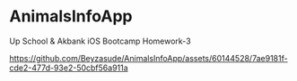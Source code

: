 # AnimalsInfoApp
Up School &amp; Akbank iOS Bootcamp Homework-3



https://github.com/Beyzasude/AnimalsInfoApp/assets/60144528/7ae9181f-cde2-477d-93e2-50cbf56a911a

